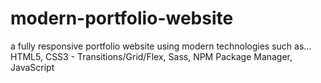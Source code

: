 # modern-portfolio-website
a fully responsive portfolio website using modern technologies such as...  HTML5, CSS3 - Transitions/Grid/Flex, Sass, NPM Package Manager, JavaScript
